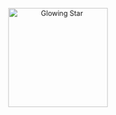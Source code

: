 <p align="center">
  <img src="https://media0.giphy.com/media/v1.Y2lkPTc5MGI3NjExMzdyczZhbHR1emZhOWJlMnNqa283MHpsMHRzb2phYW5haHBxa2hmcCZlcD12MV9pbnRlcm5hbF9naWZfYnlfaWQmY3Q9Zw/wkW0maGDN1eSc/giphy.gif" alt="Glowing Star" width="200">
</p>


